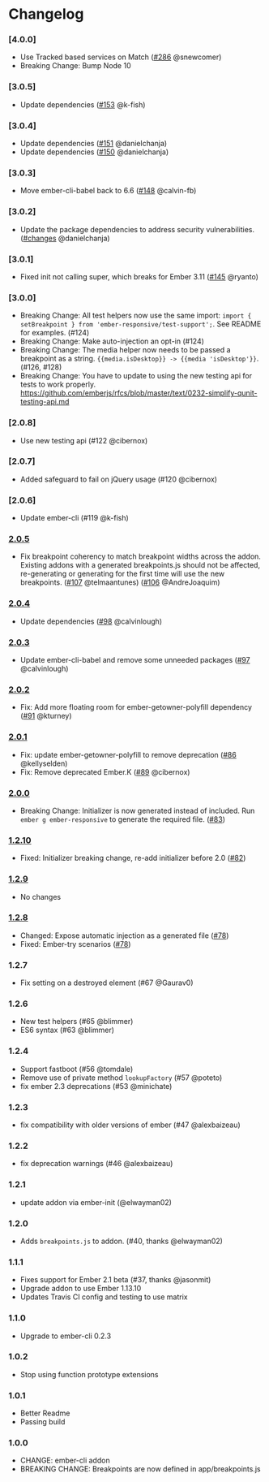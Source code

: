 # Changelog

### [4.0.0]

- Use Tracked based services on Match ([#286](https://github.com/freshbooks/ember-responsive/pull/286) @snewcomer) 
- Breaking Change:  Bump Node 10

### [3.0.5]
- Update dependencies ([#153](https://github.com/freshbooks/ember-responsive/pull/153) @k-fish)

### [3.0.4]
- Update dependencies ([#151](https://github.com/freshbooks/ember-responsive/pull/151) @danielchanja)
- Update dependencies ([#150](https://github.com/freshbooks/ember-responsive/pull/150) @danielchanja)

### [3.0.3]
- Move ember-cli-babel back to 6.6 ([#148](https://github.com/freshbooks/ember-responsive/pull/148) @calvin-fb)

### [3.0.2]
- Update the package dependencies to address security vulnerabilities. ([#changes](https://github.com/freshbooks/ember-responsive/commit/d8ec195e453051d2d5910d8e0fe29fc949fc692a) @danielchanja)

### [3.0.1]
- Fixed init not calling super, which breaks for Ember 3.11 ([#145](https://github.com/freshbooks/ember-responsive/pull/145) @ryanto)

### [3.0.0]
- Breaking Change: All test helpers now use the same import: `import { setBreakpoint } from 'ember-responsive/test-support';`. See README for examples. (#124)
- Breaking Change: Make auto-injection an opt-in (#124)
- Breaking Change: The media helper now needs to be passed a breakpoint as a string. `{{media.isDesktop}} -> {{media
  'isDesktop'}}`. (#126, #128)
- Breaking Change: You have to update to using the new testing api for tests to work properly. https://github.com/emberjs/rfcs/blob/master/text/0232-simplify-qunit-testing-api.md

### [2.0.8]
- Use new testing api (#122 @cibernox)

### [2.0.7]
- Added safeguard to fail on jQuery usage (#120 @cibernox)

### [2.0.6]
- Update ember-cli (#119 @k-fish)

### [2.0.5]
- Fix breakpoint coherency to match breakpoint widths across the addon. Existing addons with a generated breakpoints.js
  should not be affected, re-generating or generating for the first time will use the new breakpoints. 
  ([#107](https://github.com/freshbooks/ember-responsive/pull/107) @telmaantunes)
  ([#106](https://github.com/freshbooks/ember-responsive/pull/106) @AndreJoaquim)

### [2.0.4]
- Update dependencies ([#98](https://github.com/freshbooks/ember-responsive/pull/98) @calvinlough)

### [2.0.3]
- Update ember-cli-babel and remove some unneeded packages ([#97](https://github.com/freshbooks/ember-responsive/pull/97) @calvinlough)

### [2.0.2]
- Fix: Add more floating room for ember-getowner-polyfill dependency ([#91](https://github.com/freshbooks/ember-responsive/pull/91) @kturney)

### [2.0.1]
- Fix: update ember-getowner-polyfill to remove deprecation ([#86](https://github.com/freshbooks/ember-responsive/pull/86) @kellyselden)
- Fix: Remove deprecated Ember.K ([#89](https://github.com/freshbooks/ember-responsive/pull/89) @cibernox)

### [2.0.0]
- Breaking Change: Initializer is now generated instead of included. Run `ember g ember-responsive` to generate the required file. ([#83](https://github.com/freshbooks/ember-responsive/pull/83))

### [1.2.10]
- Fixed: Initializer breaking change, re-add initializer before 2.0 ([#82](https://github.com/freshbooks/ember-responsive/pull/82))

### [1.2.9]
- No changes

### [1.2.8]
- Changed: Expose automatic injection as a generated file ([#78](https://github.com/freshbooks/ember-responsive/pull/78))
- Fixed: Ember-try scenarios ([#78](https://github.com/freshbooks/ember-responsive/pull/78))

### 1.2.7

- Fix setting on a destroyed element (#67 @Gaurav0)

### 1.2.6

- New test helpers (#65 @blimmer)
- ES6 syntax (#63 @blimmer)

### 1.2.4
- Support fastboot (#56 @tomdale)
- Remove use of private method `lookupFactory` (#57 @poteto)
- fix ember 2.3 deprecations (#53 @minichate)

### 1.2.3
- fix compatibility with older versions of ember (#47 @alexbaizeau)

### 1.2.2
- fix deprecation warnings (#46 @alexbaizeau)

### 1.2.1
- update addon via ember-init (@elwayman02)

### 1.2.0
- Adds `breakpoints.js` to addon. (#40, thanks @elwayman02)

### 1.1.1
- Fixes support for Ember 2.1 beta (#37, thanks @jasonmit)
- Upgrade addon to use Ember 1.13.10
- Updates Travis CI config and testing to use matrix

### 1.1.0
- Upgrade to ember-cli 0.2.3

### 1.0.2
- Stop using function prototype extensions

### 1.0.1
- Better Readme
- Passing build
### 1.0.0

- CHANGE: ember-cli addon
- BREAKING CHANGE: Breakpoints are now defined in app/breakpoints.js

[1.2.8]: https://github.com/freshbooks/ember-responsive/compare/v1.2.7...v1.2.8
[1.2.9]: https://github.com/freshbooks/ember-responsive/compare/v1.2.8...v1.2.9
[1.2.10]: https://github.com/freshbooks/ember-responsive/compare/v1.2.9...v1.2.10
[2.0.0]: https://github.com/freshbooks/ember-responsive/compare/v1.2.10...v2.0.0
[2.0.1]: https://github.com/freshbooks/ember-responsive/compare/v2.0.0...v2.0.1
[2.0.2]: https://github.com/freshbooks/ember-responsive/compare/v2.0.1...v2.0.2
[2.0.3]: https://github.com/freshbooks/ember-responsive/compare/v2.0.2...v2.0.3
[2.0.4]: https://github.com/freshbooks/ember-responsive/compare/v2.0.3...v2.0.4
[2.0.5]: https://github.com/freshbooks/ember-responsive/compare/v2.0.4...v2.0.5
